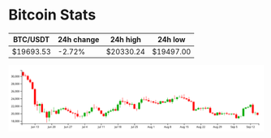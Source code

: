 # Bitcoin Stats

BTC/USDT|24h change|24h high|24h low|
|---|---|---|---|
|$19693.53|-2.72%|$20330.24|$19497.00|

<img src="./chart.svg">
